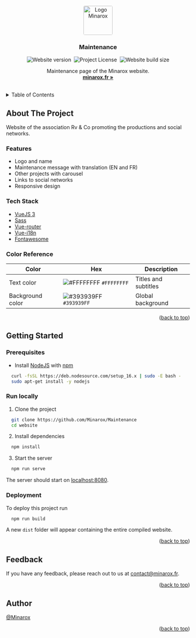 <div id="top"></div>
<br />

<div align="center">
<a href="https://github.com/Minarox/Maintenance">
    <img src="https://avatars.githubusercontent.com/u/71065703?v=4" alt="Logo Minarox" width="auto" height="80" style="border-radius: 4px">
</a>

<h3 align="center">Maintenance</h3>

![Website version](https://img.shields.io/github/package-json/v/Minarox/Maintenance?label=Version)&nbsp;
![Project License](https://img.shields.io/github/license/Minarox/Maintenance?label=License)&nbsp;
![Website build size](https://img.shields.io/badge/Build%20size-2.20%20MB-blue)


  <p align="center">
    Maintenance page of the Minarox website.
    <br />
    <a href="https://minarox.fr/"><strong>minarox.fr »</strong></a>
  </p>
</div>
<br />

<details>
  <summary>Table of Contents</summary>
  <ol>
    <li>
      <a href="#about-the-project">About The Project</a>
      <ul>
        <li><a href="#features">Features</a></li>
        <li><a href="#tech-stack">Tech Stack</a></li>
        <li><a href="#color-reference">Color Reference</a></li>
      </ul>
    </li>
    <li>
      <a href="#getting-started">Getting Started</a>
      <ul>
        <li><a href="#prerequisites">Prerequisites</a></li>
        <li><a href="#run-locally">Run Locally</a></li>
        <li><a href="#deployment">Deployment</a></li>
      </ul>
    </li>
    <li><a href="#feedback">Feedback</a></li>
    <li><a href="#author">Author</a></li>
  </ol>
</details>

## About The Project

Website of the association Rv & Co promoting the productions and social networks.

### Features

- Logo and name
- Maintenance message with translation (EN and FR)
- Other projects with carousel
- Links to social networks
- Responsive design

### Tech Stack

- [VueJS 3](https://vuejs.org/)
- [Sass](https://sass-lang.com/)
- [Vue-router](https://router.vuejs.org/)
- [Vue-i18n](https://vue-i18n.intlify.dev/)
- [Fontawesome](https://fontawesome.com/)

### Color Reference

| Color                        | Hex                                                                           | Description                   |
|------------------------------|-------------------------------------------------------------------------------|-------------------------------|
| Text color                   | ![#FFFFFFFF](https://via.placeholder.com/8/FFFFFFFF/FFFFFFFF.png) `#FFFFFFFF` | Titles and subtitles          |
| Background color             | ![#393939FF](https://via.placeholder.com/8/393939FF/393939FF.png) `#393939FF` | Global background             |

<p align="right">(<a href="#top">back to top</a>)</p>

## Getting Started

### Prerequisites

- Install [NodeJS](https://nodejs.org/) with [npm](https://www.npmjs.com/)

```bash
  curl -fsSL https://deb.nodesource.com/setup_16.x | sudo -E bash -
  sudo apt-get install -y nodejs
```

### Run locally

1. Clone the project

```bash
  git clone https://github.com/Minarox/Maintenance
  cd website
```

2. Install dependencies

```bash
  npm install
```

3. Start the server

```bash
  npm run serve
```

The server should start on [localhost:8080](http://localhost:8080/).

### Deployment

To deploy this project run

```bash
  npm run build
```

A new `dist` folder will appear containing the entire compiled website.

<p align="right">(<a href="#top">back to top</a>)</p>

## Feedback

If you have any feedback, please reach out to us at [contact@minarox.fr](mailto:contact@minarox.fr).

<p align="right">(<a href="#top">back to top</a>)</p>

## Author

[@Minarox](https://www.github.com/Minarox)

<p align="right">(<a href="#top">back to top</a>)</p>
